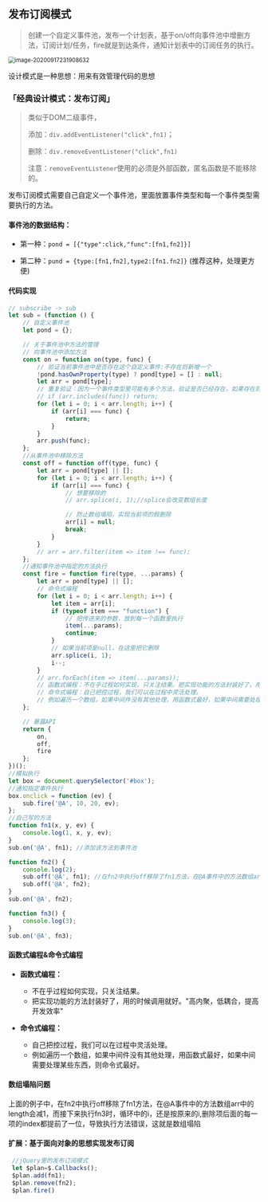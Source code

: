 ## 发布订阅模式

> 创建一个自定义事件池，发布一个计划表，基于on/off向事件池中增删方法，订阅计划/任务，fire就是到达条件，通知计划表中的订阅任务的执行。

<img src="https://i.loli.net/2020/09/17/XMIfuD3aBiyqtve.png" alt="image-20200917231908632" style="zoom:80%;" />

设计模式是一种思想：用来有效管理代码的思想 

### 「经典设计模式：发布订阅」

> 类似于DOM二级事件，
>
> 添加：`div.addEventListener("click",fn1)`；
>
> 删除：`div.removeEventListener("click",fn1)`
>
>  注意：`removeEventListener`使用的必须是外部函数，匿名函数是不能移除的。

发布订阅模式需要自己自定义一个事件池，里面放置事件类型和每一个事件类型需要执行的方法。

#### **事件池的数据结构：**

+ 第一种：`pond = [{"type":click,"func":[fn1,fn2]}]`

+ 第二种：`pund = {type:[fn1,fn2],type2:[fn1.fn2]}` (推荐这种，处理更方便)

#### 代码实现

```js
// subscribe -> sub
let sub = (function () {
    // 自定义事件池
    let pond = {};

    // 关于事件池中方法的管理
    // 向事件池中添加方法
    const on = function on(type, func) {
        // 验证当前事件池中是否存在这个自定义事件:不存在则新增一个
        !pond.hasOwnProperty(type) ? pond[type] = [] : null;
        let arr = pond[type];
        // 重复验证：因为一个事件类型里可能有多个方法，验证是否已经存在，如果存在则不处理
        // if (arr.includes(func)) return;
        for (let i = 0; i < arr.length; i++) {
            if (arr[i] === func) {
                return;
            }
        }
        arr.push(func);
    };
    //从事件池中移除方法
    const off = function off(type, func) {
        let arr = pond[type] || [];
        for (let i = 0; i < arr.length; i++) {
            if (arr[i] === func) {
                // 想要移除的
                // arr.splice(i, 1);//splice会改变数组长度

                // 防止数组塌陷，实现当前项的假删除
                arr[i] = null;
                break;
            }
        }
        // arr = arr.filter(item => item !== func);
    };
    //通知事件池中指定的方法执行
    const fire = function fire(type, ...params) {
        let arr = pond[type] || [];
        // 命令式编程
        for (let i = 0; i < arr.length; i++) {
            let item = arr[i];
            if (typeof item === "function") {
                // 把传进来的参数，放到每一个函数里执行
                item(...params);
                continue;
            }
            // 如果当前项是null，在这里把它删除
            arr.splice(i, 1);
            i--;
        }
        // arr.forEach(item => item(...params));
        // 函数式编程：不在乎过程如何实现，只关注结果。把实现功能的方法封装好了，用的时候调用就好。"高内聚，低耦合，提高开发效率"
        // 命令式编程：自己把控过程，我们可以在过程中灵活处理。
        // 例如遍历一个数组，如果中间件没有其他处理，用函数式最好，如果中间需要处理某些东西，则命令式最好。
    };

    // 暴露API
    return {
        on,
        off,
        fire
    };
})();
//模拟执行
let box = document.querySelector('#box');
//通知指定事件执行
box.onclick = function (ev) {
    sub.fire('@A', 10, 20, ev);
};
//自己写的方法
function fn1(x, y, ev) {
    console.log(1, x, y, ev);
}
sub.on('@A', fn1); //添加该方法到事件池

function fn2() {
    console.log(2);
    sub.off('@A', fn1); //在fn2中执行off移除了fn1方法，在@A事件中的方法数组arr中的length会减1，而接下来执行fn3时，循环中的i，还是按原来的i,删除项后面的每一项的index都提前了一位，导致执行方法错误，这就是数组塌陷
    sub.off('@A', fn2);
}
sub.on('@A', fn2);

function fn3() {
    console.log(3);
}
sub.on('@A', fn3);

```

#### 函数式编程&命令式编程

- **函数式编程：**
  - 不在乎过程如何实现，只关注结果。
  - 把实现功能的方法封装好了，用的时候调用就好。"高内聚，低耦合，提高开发效率"

- **命令式编程：**
  - 自己把控过程，我们可以在过程中灵活处理。
  - 例如遍历一个数组，如果中间件没有其他处理，用函数式最好，如果中间需要处理某些东西，则命令式最好。

#### 数组塌陷问题

​	上面的例子中，在fn2中执行off移除了fn1方法，在@A事件中的方法数组arr中的length会减1，而接下来执行fn3时，循环中的i，还是按原来的i,删除项后面的每一项的index都提前了一位，导致执行方法错误，这就是数组塌陷

####  扩展：基于面向对象的思想实现发布订阅

```js
 //jQuery里的发布订阅模式
 let $plan=$.Callbacks();
 $plan.add(fn1);
 $plan.remove(fn2);
 $plan.fire() 
```

